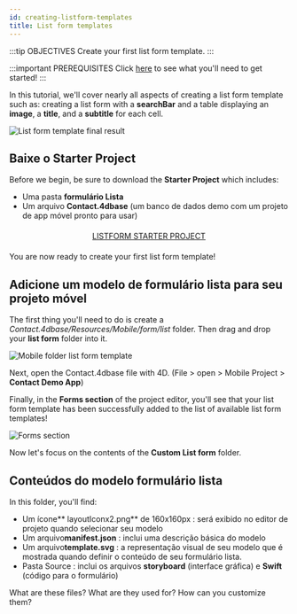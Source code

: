 ```yaml
---
id: creating-listform-templates
title: List form templates
---
```


:::tip OBJECTIVES Create your first list form template. :::

:::important PREREQUISITES Click [here](prerequisites.html) to see what you'll need to get started! :::

In this tutorial, we'll cover nearly all aspects of creating a list form template such as: creating a list form with a **searchBar** and a table displaying an **image**, a **title**, and a **subtitle** for each cell.

![List form template final result](assets/en/custom-listform/custom-template-final-result.png)

## Baixe o Starter Project

Before we begin, be sure to download the **Starter Project** which includes:

* Uma pasta **formulário Lista** 
* Um arquivo **Contact.4dbase** (um banco de dados demo com um projeto de app móvel pronto para usar)

<div style="text-align: center; margin-top: 20px; margin-bottom: 20px">
  <p>
    

<a class="button"
href="https://github.com/4d-for-ios/tutorial-CustomListForm/archive/513e9d4c378ac52a2a4bf84c7a96a132aecfb1c0.zip">LISTFORM STARTER PROJECT</a>

  </p>
</div>

You are now ready to create your first list form template!

## Adicione um modelo de formulário lista para seu projeto móvel

The first thing you'll need to do is create a *Contact.4dbase/Resources/Mobile/form/list* folder. Then drag and drop your **list form** folder into it.

![Mobile folder list form template](assets/en/custom-listform/mobile-folder-custom-template.png)

Next, open the Contact.4dbase file with 4D. (File > open > Mobile Project > **Contact Demo App**)

Finally, in the **Forms section** of the project editor, you'll see that your list form template has been successfully added to the list of available list form templates!

![Forms section](assets/en/custom-listform/custom-listform-template.png)

Now let's focus on the contents of the **Custom List form** folder.

## Conteúdos do modelo formulário lista

In this folder, you'll find:

* Um ícone** layoutIconx2.png** de 160x160px : será exibido no editor de projeto quando selecionar seu modelo
* Um arquivo**manifest.json** : inclui uma descrição básica do modelo
* Um arquivo**template.svg** : a representação visual de seu modelo que é mostrada quando definir o conteúdo de seu formulário lista.
* Pasta Source : inclui os arquivos **storyboard** (interface gráfica) e **Swift** (código para o formulário)

What are these files? What are they used for? How can you customize them?